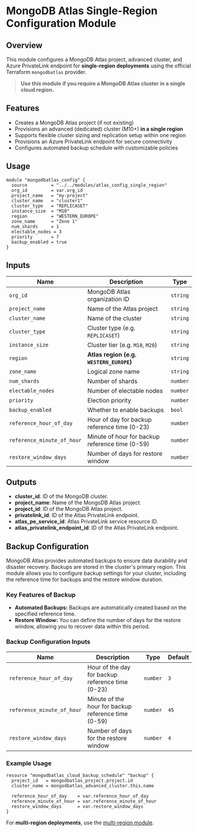 # MongoDB Atlas Single-Region Configuration Module

## Overview

This module configures a MongoDB Atlas project, advanced cluster, and Azure PrivateLink endpoint for **single-region deployments** using the official Terraform `mongodbatlas` provider.

> **Use this module if you require a MongoDB Atlas cluster in a single cloud region.**

## Features

- Creates a MongoDB Atlas project (if not existing)
- Provisions an advanced (dedicated) cluster (M10+) **in a single region**
- Supports flexible cluster sizing and replication setup within one region
- Provisions an Azure PrivateLink endpoint for secure connectivity
- Configures automated backup schedule with customizable policies

## Usage

```hcl
module "mongodbatlas_config" {
  source         = "../../modules/atlas_config_single_region"
  org_id         = var.org_id
  project_name   = "my-project"
  cluster_name   = "cluster1"
  cluster_type   = "REPLICASET"
  instance_size  = "M10"
  region         = "WESTERN_EUROPE"
  zone_name      = "Zone 1"
  num_shards     = 1
  electable_nodes = 3
  priority       = 7
  backup_enabled = true
}
```

## Inputs

| Name                     | Description                                      | Type     |
|--------------------------|--------------------------------------------------|----------|
| `org_id`                 | MongoDB Atlas organization ID                   | `string` |
| `project_name`           | Name of the Atlas project                       | `string` |
| `cluster_name`           | Name of the cluster                             | `string` |
| `cluster_type`           | Cluster type (e.g. `REPLICASET`)                | `string` |
| `instance_size`          | Cluster tier (e.g. `M10`, `M20`)                | `string` |
| `region`                 | **Atlas region (e.g. `WESTERN_EUROPE`)**        | `string` |
| `zone_name`              | Logical zone name                               | `string` |
| `num_shards`             | Number of shards                                | `number` |
| `electable_nodes`        | Number of electable nodes                       | `number` |
| `priority`               | Election priority                               | `number` |
| `backup_enabled`         | Whether to enable backups                       | `bool`   |
| `reference_hour_of_day`  | Hour of day for backup reference time (0-23)    | `number` |
| `reference_minute_of_hour` | Minute of hour for backup reference time (0-59)| `number` |
| `restore_window_days`    | Number of days for restore window               | `number` |

## Outputs

- **cluster\_id**: ID of the MongoDB cluster.
- **project\_name**: Name of the MongoDB Atlas project.
- **project\_id**: ID of the MongoDB Atlas project.
- **privatelink\_id**: ID of the Atlas PrivateLink endpoint.
- **atlas\_pe\_service\_id**: Atlas PrivateLink service resource ID.
- **atlas\_privatelink\_endpoint\_id**: ID of the Atlas PrivateLink endpoint.

## Backup Configuration

MongoDB Atlas provides automated backups to ensure data durability and disaster recovery. Backups are stored in the cluster's primary region. This module allows you to configure backup settings for your cluster, including the reference time for backups and the restore window duration.

### Key Features of Backup

- **Automated Backups:** Backups are automatically created based on the specified reference time.
- **Restore Window:** You can define the number of days for the restore window, allowing you to recover data within this period.

### Backup Configuration Inputs

| Name                     | Description                                      | Type   | Default |
|--------------------------|--------------------------------------------------|--------|---------|
| `reference_hour_of_day`  | Hour of the day for backup reference time (0-23) | `number` | `3`     |
| `reference_minute_of_hour` | Minute of the hour for backup reference time (0-59) | `number` | `45`    |
| `restore_window_days`    | Number of days for the restore window            | `number` | `4`     |

### Example Usage

```hcl
resource "mongodbatlas_cloud_backup_schedule" "backup" {
  project_id   = mongodbatlas_project.project.id
  cluster_name = mongodbatlas_advanced_cluster.this.name

  reference_hour_of_day    = var.reference_hour_of_day
  reference_minute_of_hour = var.reference_minute_of_hour
  restore_window_days      = var.restore_window_days
}
```

For **multi-region deployments**, use the [multi-region module](../../multi-region/atlas_config_multi_region/readme.md).
